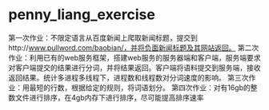 # penny_liang_exercise
第一次作业：不限定语言从百度新闻上爬取新闻标题，提交到http://www.pullword.com/baobian/，并将负面新闻标题及其网站返回。
第二次作业：利用已有的web服务框架，搭建web服务的服务器端和客户端，服务端要求对客户端提交的结果进行分词，并将结果返回。客户端将语料提交到服务端，接收返回结果。统计多进程多线程下，进程数和线程数对分词速度的影响。
第三次作业：用最短的行数，根据给定的规则，将词语划分。
第四次作业：对有16gb的整数文件进行排序，在4gb内存下进行排序，尽可能提高排序速率
